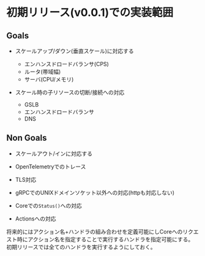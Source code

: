 # 初期リリース(v0.0.1)での実装範囲

## Goals

- スケールアップ/ダウン(垂直スケール)に対応する
    - エンハンスドロードバランサ(CPS)
    - ルータ(帯域幅)
    - サーバ(CPU/メモリ)

- スケール時の子リソースの切断/接続への対応
    - GSLB
    - エンハンスドロードバランサ
    - DNS

## Non Goals

- スケールアウト/インに対応する
- OpenTelemetryでのトレース
- TLS対応
- gRPCでのUNIXドメインソケット以外への対応(httpも対応しない)
- Coreでの`Status()`への対応
  
- Actionsへの対応

将来的にはアクション名+ハンドラの組み合わせを定義可能にしCoreへのリクエスト時にアクション名を指定することで実行するハンドラを指定可能にする。  
初期リリースでは全てのハンドラを実行するようにしておく。

